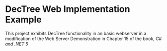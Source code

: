 # DecTree Web Implementation Example
 This project exhibits DecTree functionality in an basic webserver in a modification of the Web Server Demonstration in Chapter 15 of the book, _C# and .NET 5_

